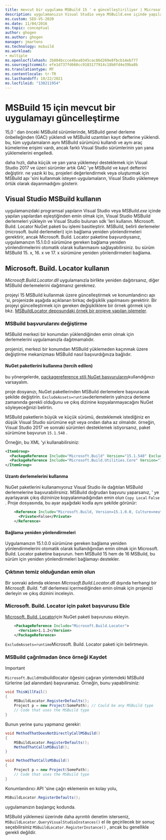 ```yaml
---
title: mevcut bir uygulama MSBuild 15 ' e güncelleştiriliyor | Microsoft Docs
description: uygulamanızın Visual Studio veya MSBuild.exe içinde yapılan yapı derlemeleriyle ilgili programsal yapıların nasıl yapıldığını nasıl sağlayacağınızı öğrenin.
ms.custom: SEO-VS-2020
ms.date: 11/04/2016
ms.topic: conceptual
author: ghogen
ms.author: ghogen
manager: jmartens
ms.technology: msbuild
ms.workload:
- multiple
ms.openlocfilehash: 2b804bccce4bea0345cac86d269e8fbcb14eb777
ms.sourcegitcommit: efe1d737fd660cc9183177914c18b0fd4e39ba8b
ms.translationtype: MT
ms.contentlocale: tr-TR
ms.lasthandoff: 10/22/2021
ms.locfileid: "130211954"
---
```

# <a name="update-an-existing-application-for-msbuild-15"></a>MSBuild 15 için mevcut bir uygulamayı güncelleştirme

15,0 ' dan önceki MSBuild sürümlerinde, MSBuild genel derleme önbelleğinden (GAC) yüklendi ve MSBuild uzantıları kayıt defterine yüklendi. bu, tüm uygulamaların aynı MSBuild sürümünü kullandı ve aynı araç kümelerine erişimi vardı, ancak farklı Visual Studio sürümlerinin yan yana yüklemelerini engelledi.

daha hızlı, daha küçük ve yan yana yüklemeyi desteklemek için Visual Studio 2017 ve üzeri sürümler artık GAC 'ye MSBuild ve kayıt defterini değiştirir. ne yazık ki bu, projeleri değerlendirmek veya oluşturmak için MSBuild apı 'sini kullanmak isteyen uygulamaların, Visual Studio yüklemeye örtük olarak dayanmadığını gösterir.

## <a name="use-msbuild-from-visual-studio"></a>Visual Studio MSBuild kullanın

uygulamanızdaki programsal yapıların Visual Studio veya *MSBuild.exe* içinde yapılan yapılardan eşleştiğinden emin olmak için, Visual Studio MSBuild derlemeleri yükleyin ve Visual Studio bulunan sdk 'leri kullanın. Microsoft. Build. Locator NuGet paketi bu işlemi basitleştirir. MSBuild, belirli derlemeler (microsoft. build derlemeleri) için bağlama yeniden yönlendirmeleri gerektirir, ancak Microsoft. Build. Locator paketine başvurdıysanız, uygulamanızın 15.1.0.0 sürümüne gereken bağlama yeniden yönlendirmelerini otomatik olarak kullanmasını sağlayabilirsiniz. bu sürüm MSBuild 15. x, 16. x ve 17. x sürümüne yeniden yönlendirmeleri bağlama.

## <a name="use-microsoftbuildlocator"></a>Microsoft. Build. Locator kullanın

*Microsoft.Build.Locator.dll* uygulamanızla birlikte yeniden dağıtırsanız, diğer MSBuild derlemelerini dağıtmanız gerekmez.

projeyi 15 MSBuild kullanmak üzere güncelleştirmek ve konumlandırıcı apı 'si, projenizde aşağıda açıklanan birkaç değişiklik yapılmasını gerektirir. Bir projeyi güncelleştirmek için gereken değişikliklere bir örnek görmek için bkz. [MSBuildLocator deposundaki örnek bir projeye yapılan işlemeler](https://github.com/Microsoft/MSBuildLocator/commits/example-updating-to-msbuild-15).

### <a name="change-msbuild-references"></a>MSBuild başvurularını değiştirme

MSBuild merkezi bir konumdan yüklendiğinden emin olmak için derlemelerini uygulamanızla dağıtmamalıdır.

projenizi, merkezi bir konumdan MSBuild yüklemeden kaçınmak üzere değiştirme mekanizması MSBuild nasıl başvurdığınıza bağlıdır.

#### <a name="use-nuget-packages-preferred"></a>NuGet paketlerini kullanma (tercih edilen)

bu yönergelerde, [packagereference stili NuGet başvurularını](/nuget/consume-packages/package-references-in-project-files)kullandığınızı varsayalım.

proje dosyanızı, NuGet paketlerinden MSBuild derlemelere başvuracak şekilde değiştirin. `ExcludeAssets=runtime`derlemelerin yalnızca derleme zamanında gerekli olduğunu ve çıkış dizinine kopyalanmayacağını NuGet söyleyeceğinizi belirtin.

MSBuild paketlerin büyük ve küçük sürümü, desteklemek istediğiniz en düşük Visual Studio sürümüne eşit veya ondan daha az olmalıdır. örneğin, Visual Studio 2017 ve sonraki sürümleri desteklemek istiyorsanız, paket sürümüne başvurun `15.1.548` .

Örneğin, bu XML 'yi kullanabilirsiniz:

```xml
<ItemGroup>
  <PackageReference Include="Microsoft.Build" Version="15.1.548" ExcludeAssets="runtime" />
  <PackageReference Include="Microsoft.Build.Utilities.Core" Version="15.1.548" ExcludeAssets="runtime" />
</ItemGroup>
```

#### <a name="use-extension-assemblies"></a>Uzantı derlemelerini kullanma

NuGet paketlerini kullanamıyoruz Visual Studio ile dağıtılan MSBuild derlemelerine başvurabilirsiniz. MSBuild doğrudan başvuru yaparsanız, ' ye ayarlayarak çıkış dizininize kopyalanmadığından emin olun `Copy Local` `False` . Proje dosyasında, bu ayar aşağıdaki kodla aynı şekilde görünür:

```xml
    <Reference Include="Microsoft.Build, Version=15.1.0.0, Culture=neutral, PublicKeyToken=b03f5f7f11d50a3a, processorArchitecture=MSIL">
      <Private>False</Private>
    </Reference>
```

#### <a name="binding-redirects"></a>Bağlama yeniden yönlendirmeleri

Uygulamanızın 15.1.0.0 sürümüne gereken bağlama yeniden yönlendirmelerini otomatik olarak kullandığından emin olmak için Microsoft. Build. Locator paketine başvurun. hem MSBuild 15 hem de 16 MSBuild, bu sürüm için yeniden yönlendirmeleri bağlamayı destekler.

### <a name="ensure-output-is-clean"></a>Çıktının temiz olduğundan emin olun

Bir sonraki adımda eklenen *Microsoft.Build.Locator.dll* dışında herhangi bir *Microsoft. Build. \*.dll* derlemesi içermediğinden emin olmak için projenizi derleyin ve çıkış dizinini inceleyin.

### <a name="add-package-reference-for-microsoftbuildlocator"></a>Microsoft. Build. Locator için paket başvurusu Ekle

[Microsoft. Build. Locator](https://www.nuget.org/packages/Microsoft.Build.Locator/)için NuGet paketi başvurusu ekleyin.

```xml
    <PackageReference Include="Microsoft.Build.Locator">
      <Version>1.1.2</Version>
    </PackageReference>
```

`ExcludeAssets=runtime`Microsoft. Build. Locator paketi için belirtmeyin.

### <a name="register-instance-before-calling-msbuild"></a>MSBuild çağrılmadan önce örneği Kaydet

> [!IMPORTANT]
> `Microsoft.Build`msbuildlocator öğesini çağıran yöntemdeki MSBuild türlerine (ad alanından) başvuramaz. Örneğin, bunu yapabilirsiniz:
>
> ```csharp
> void ThisWillFail()
> {
>     MSBuildLocator.RegisterDefaults();
>     Project p = new Project(SomePath); // Could be any MSBuild type
>     // Code that uses the MSBuild type
> }
> ```
>
> Bunun yerine şunu yapmanız gerekir:
>
> ```csharp
> void MethodThatDoesNotDirectlyCallMSBuild()
> {
>     MSBuildLocator.RegisterDefaults();
>     MethodThatCallsMSBuild();
> }
> 
> void MethodThatCallsMSBuild()
> {
>     Project p = new Project(SomePath);
>     // Code that uses the MSBuild type
> }
> ```

Konumlandırıcı API 'sine çağrı eklemenin en kolay yolu,

```csharp
MSBuildLocator.RegisterDefaults();
```

uygulamanızın başlangıç kodunda.

MSBuild yüklemesi üzerinde daha ayrıntılı denetim isterseniz, `MSBuildLocator.QueryVisualStudioInstances()` el ile geçirilecek bir sonuç seçebilirsiniz `MSBuildLocator.RegisterInstance()` , ancak bu genellikle gerekli değildir.
